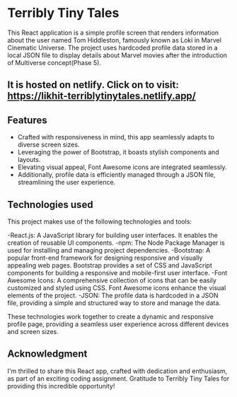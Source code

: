 # Terribly Tiny Tales

This React application is a simple profile screen that renders information about the user named Tom Hiddleston, famously known as Loki in Marvel Cinematic Universe. The project uses hardcoded profile data stored in a local JSON file to display details about Marvel movies after the introduction of Multiverse concept(Phase 5).

## It is hosted on netlify. Click on to visit: https://likhit-terriblytinytales.netlify.app/

## Features
- Crafted with responsiveness in mind, this app seamlessly adapts to diverse screen sizes.
- Leveraging the power of Bootstrap, it boasts stylish components and layouts.
- Elevating visual appeal, Font Awesome icons are integrated seamlessly.
- Additionally, profile data is efficiently managed through a JSON file, streamlining the user experience.

## Technologies used

This project makes use of the following technologies and tools:
 
 -React.js: A JavaScript library for building user interfaces. It enables the creation of reusable UI components.
 -npm: The Node Package Manager is used for installing and managing project dependencies.
 -Bootstrap: A popular front-end framework for designing responsive and visually appealing web pages. Bootstrap provides a set of CSS and JavaScript components for building a responsive and mobile-first user interface.
 -Font Awesome Icons: A comprehensive collection of icons that can be easily customized and styled using CSS. Font Awesome icons enhance the visual elements of the project.
 -JSON: The profile data is hardcoded in a JSON file, providing a simple and structured way to store and manage the data.
 
These technologies work together to create a dynamic and responsive profile page, providing a seamless user experience across different devices and screen sizes.

 ## Acknowledgment
 I'm thrilled to share this React app, crafted with dedication and enthusiasm, as part of an exciting coding assignment. Gratitude to Terribly Tiny Tales for providing this incredible opportunity!

 



